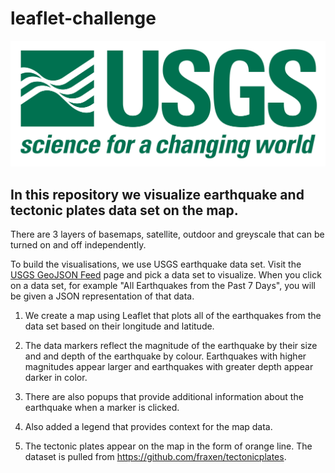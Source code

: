 # leaflet-challenge

![1-Logo.png](leaflet-step-1/Images/1-Logo.png)

## In this repository we visualize earthquake and tectonic plates data set on the map. 

There are 3 layers of basemaps, satellite, outdoor and greyscale that can be turned on and off independently. 

To build the visualisations, we use USGS earthquake data set. Visit the [USGS GeoJSON Feed](http://earthquake.usgs.gov/earthquakes/feed/v1.0/geojson.php) page and pick a data set to visualize. When you click on a data set, for example "All Earthquakes from the Past 7 Days", you will be given a JSON representation of that data. 

1. We create a map using Leaflet that plots all of the earthquakes from the data set based on their longitude and latitude.

2. The data markers reflect the magnitude of the earthquake by their size and and depth of the earthquake by colour. Earthquakes with higher magnitudes appear larger and earthquakes with greater depth appear darker in color.

3. There are also popups that provide additional information about the earthquake when a marker is clicked.

4. Also added a legend that provides context for the map data.

5. The tectonic plates appear on the map in the form of orange line. The dataset is pulled from <https://github.com/fraxen/tectonicplates>.


